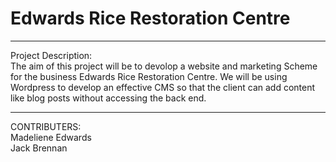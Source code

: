 # Edwards Rice Restoration Centre

_________________________________________

Project Description:<br>
The aim of this project will be to devolop a website and marketing Scheme for the business Edwards Rice Restoration Centre. We will be using Wordpress to develop an effective CMS so that the client can add content like blog posts without accessing the back end.

_________________________________________

CONTRIBUTERS: <br>
Madeliene Edwards<br>
Jack Brennan
